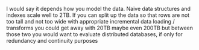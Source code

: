 I would say it depends how you model the data. Naive data structures and indexes scale well to 2TB. If you can split up the data so that rows are not too tall and not too wide with appropriate incremental data loading / transforms you could get away with 20TB maybe even 200TB but between those two you would want to evaluate distributed databases, if only for redundancy and continuity purposes
